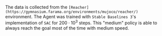 The data is collected from the `[Reacher](https://gymnasium.farama.org/environments/mujoco/reacher/)` environment. The Agent was trained with `Stable Baselines 3`'s implementation of `SAC` for $200 \cdot 10^3$ steps. This "medium" policy is able to always reach the goal most of the time with medium speed.
